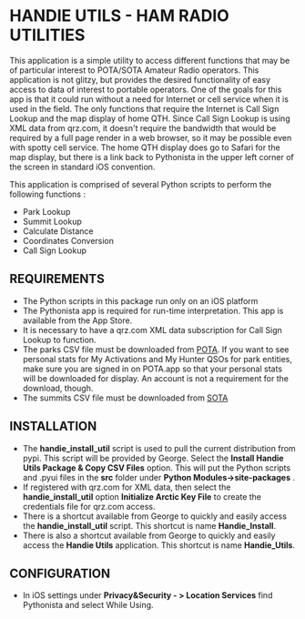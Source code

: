 # HANDIE UTILS - HAM RADIO UTILITIES

This application is a simple utility to access different functions that may be of particular interest to POTA/SOTA Amateur Radio operators. This application is not glitzy, but provides the desired functionality of easy access to data of interest to portable operators. One of the goals for this app is that it could run without a need for Internet or cell service when it is used in the field. The only functions that require the Internet is Call Sign Lookup and the map display of home QTH. Since Call Sign Lookup is using XML data from qrz.com, it doesn't require the bandwidth that would be required by a full page render in a web browser, so it may be possible even with spotty cell service. The home QTH display does go to Safari for the map display, but there is a link back to Pythonista in the upper left corner of the screen in standard iOS convention.

This application is comprised of several Python scripts to perform the following functions :

- Park Lookup
- Summit Lookup
- Calculate Distance
- Coordinates Conversion
- Call Sign Lookup


## REQUIREMENTS

- The Python scripts in this package run only on an iOS platform
- The Pythonista app is required for run-time interpretation. This app is available from the App Store.
- It is necessary to have a qrz.com XML data subscription for Call Sign Lookup to function.
- The parks CSV file must be downloaded from [POTA](https://POTA.app). If you want to see personal stats for My Activations and My Hunter QSOs for park entities, make sure you are signed in on POTA.app so that your personal stats will be downloaded for display. An account is not a requirement for the download, though.
- The summits CSV file must be downloaded from [SOTA](https://www.SOTAdata.org.uk/en/)


## INSTALLATION

- The **handie_install_util** script is used to pull the current distribution from pypi. This script will be provided by George. Select the **Install Handie Utils Package & Copy CSV Files** option. This will put the Python scripts and .pyui files in the **src** folder under 
**Python Modules->site-packages** .
- If registered with qrz.com for XML data, then select the  **handie_install_util** option **Initialize Arctic Key File** to create the credentials file for qrz.com access.
- There is a shortcut available from George to quickly and easily access the **handie_install_util** script. This shortcut is name **Handie_Install**.
- There is also a shortcut available from George to quickly and easily access the **Handie Utils** application. This shortcut is name **Handie_Utils**.


## CONFIGURATION

- In iOS settings under **Privacy&Security - > Location Services** find Pythonista and select While Using.